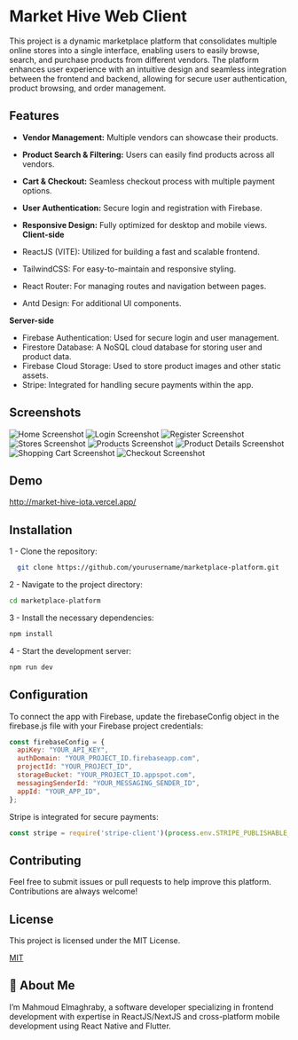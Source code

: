 
# Market Hive Web Client

This project is a dynamic marketplace platform that consolidates multiple online stores into a single interface, enabling users to easily browse, search, and purchase products from different vendors. The platform enhances user experience with an intuitive design and seamless integration between the frontend and backend, allowing for secure user authentication, product browsing, and order management.




## Features

- **Vendor Management:** Multiple vendors can showcase their products.
- **Product Search & Filtering:** Users can easily find products across all vendors.
- **Cart & Checkout:** Seamless checkout process with multiple payment options.
- **User Authentication:** Secure login and registration with Firebase.
- **Responsive Design:** Fully optimized for desktop and mobile views.
**Client-side**

- ReactJS (VITE): Utilized for building a fast and scalable frontend.
- TailwindCSS: For easy-to-maintain and responsive styling.
- React Router: For managing routes and navigation between pages.
- Antd Design: For additional UI components.

**Server-side**

- Firebase Authentication: Used for secure login and user management.
- Firestore Database: A NoSQL cloud database for storing user and product data.
- Firebase Cloud Storage: Used to store product images and other static assets.
- Stripe: Integrated for handling secure payments within the app.

## Screenshots

![Home Screenshot](screenshots/home_page.png)
![Login Screenshot](screenshots/login_page.png)
![Register Screenshot](screenshots/register_page.png)
![Stores Screenshot](screenshots/stores_page.png)
![Products Screenshot](screenshots/products_page.png)
![Product Details Screenshot](screenshots/product_detail_page.png)
![Shopping Cart Screenshot](screenshots/shopping_cart_page.png)
![Checkout Screenshot](screenshots/checkout_page.png)

## Demo

http://market-hive-iota.vercel.app/

## Installation

1 - Clone the repository:

```bash
  git clone https://github.com/yourusername/marketplace-platform.git
```
2 - Navigate to the project directory:

```bash
cd marketplace-platform
```

3 - Install the necessary dependencies:

```bash
npm install
```

4 - Start the development server:

```bash
npm run dev
```
    
## Configuration

To connect the app with Firebase, update the firebaseConfig object in the firebase.js file with your Firebase project credentials:

```js
const firebaseConfig = {
  apiKey: "YOUR_API_KEY",
  authDomain: "YOUR_PROJECT_ID.firebaseapp.com",
  projectId: "YOUR_PROJECT_ID",
  storageBucket: "YOUR_PROJECT_ID.appspot.com",
  messagingSenderId: "YOUR_MESSAGING_SENDER_ID",
  appId: "YOUR_APP_ID",
};

```
Stripe is integrated for secure payments:
 ```js
 const stripe = require('stripe-client')(process.env.STRIPE_PUBLISHABLE_KEY);

 ```

## Contributing

Feel free to submit issues or pull requests to help improve this platform. Contributions are always welcome!




## License
This project is licensed under the MIT License.


[MIT](https://choosealicense.com/licenses/mit/)


## 🚀 About Me

I’m Mahmoud Elmaghraby, a software developer specializing in frontend development with expertise in ReactJS/NextJS and cross-platform mobile development using React Native and Flutter. 
